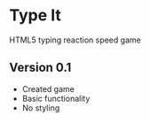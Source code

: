 # Type It
HTML5 typing reaction speed game


## Version 0.1
- Created game
- Basic functionality
- No styling

